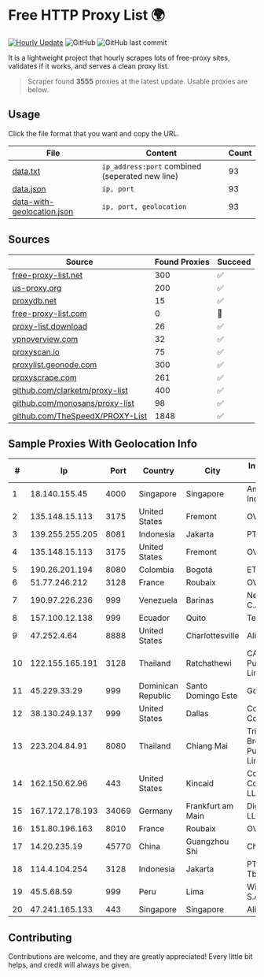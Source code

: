 
# Free HTTP Proxy List 🌍

[![Hourly Update](https://github.com/mertguvencli/http-proxy-list/actions/workflows/main.yml/badge.svg?branch=main)](https://github.com/mertguvencli/http-proxy-list/actions/workflows/main.yml)
![GitHub](https://img.shields.io/github/license/mertguvencli/http-proxy-list)
![GitHub last commit](https://img.shields.io/github/last-commit/mertguvencli/http-proxy-list)

It is a lightweight project that hourly scrapes lots of free-proxy sites, validates if it works, and serves a clean proxy list.


> Scraper found **3555** proxies at the latest update. Usable proxies are below.

## Usage

Click the file format that you want and copy the URL.


|File|Content|Count|
|----|-------|-----|
|[data.txt](https://raw.githubusercontent.com/mertguvencli/http-proxy-list/main/proxy-list/data.txt)|`ip_address:port` combined (seperated new line)|93|
|[data.json](https://raw.githubusercontent.com/mertguvencli/http-proxy-list/main/proxy-list/data.json)|`ip, port`|93|
|[data-with-geolocation.json](https://raw.githubusercontent.com/mertguvencli/http-proxy-list/main/proxy-list/data-with-geolocation.json)|`ip, port, geolocation`|93|

## Sources

|Source|Found Proxies|Succeed|
|------|-------------|-------|
|[free-proxy-list.net](https://free-proxy-list.net)|300|✅|
|[us-proxy.org](https://www.us-proxy.org)|200|✅|
|[proxydb.net](http://proxydb.net)|15|✅|
|[free-proxy-list.com](https://free-proxy-list.com/?page=&port=&type%5B%5D=http&type%5B%5D=https&up_time=0&search=Search)|0|🚫|
|[proxy-list.download](https://www.proxy-list.download/HTTP)|26|✅|
|[vpnoverview.com](https://vpnoverview.com/privacy/anonymous-browsing/free-proxy-servers)|32|✅|
|[proxyscan.io](https://www.proxyscan.io)|75|✅|
|[proxylist.geonode.com](https://proxylist.geonode.com/api/proxy-list?limit=300&page=1&sort_by=lastChecked&sort_type=desc&protocols=http,https)|300|✅|
|[proxyscrape.com](https://api.proxyscrape.com/v2/?request=displayproxies&protocol=http&timeout=10000&country=all&ssl=all&anonymity=all)|261|✅|
|[github.com/clarketm/proxy-list](https://raw.githubusercontent.com/clarketm/proxy-list/master/proxy-list-raw.txt)|400|✅|
|[github.com/monosans/proxy-list](https://raw.githubusercontent.com/monosans/proxy-list/main/proxies/http.txt)|98|✅|
|[github.com/TheSpeedX/PROXY-List](https://raw.githubusercontent.com/TheSpeedX/PROXY-List/master/http.txt)|1848|✅|


## Sample Proxies With Geolocation Info

|#|Ip|Port|Country|City|Internet Service Provider|
|-|--|----|-------|----|-------------------------|
|1|18.140.155.45|4000|Singapore|Singapore|Amazon.com, Inc.|
|2|135.148.15.113|3175|United States|Fremont|OVH US LLC|
|3|139.255.255.205|8081|Indonesia|Jakarta|PT. LINKNET|
|4|135.148.15.113|3175|United States|Fremont|OVH US LLC|
|5|190.26.201.194|8080|Colombia|Bogotá|ETB - Colombia|
|6|51.77.246.212|3128|France|Roubaix|OVH SAS|
|7|190.97.226.236|999|Venezuela|Barinas|NetLink América C.A.|
|8|157.100.12.138|999|Ecuador|Quito|Telconet S.A|
|9|47.252.4.64|8888|United States|Charlottesville|Alibaba.com LLC|
|10|122.155.165.191|3128|Thailand|Ratchathewi|CAT Telecom Public Company Limited|
|11|45.229.33.29|999|Dominican Republic|Santo Domingo Este|Gold Data C.A.|
|12|38.130.249.137|999|United States|Dallas|Cogent Communications|
|13|223.204.84.91|8080|Thailand|Chiang Mai|Triple T Broadband Public Company Limited|
|14|162.150.62.96|443|United States|Kincaid|Comcast Cable Communications, LLC|
|15|167.172.178.193|34069|Germany|Frankfurt am Main|DigitalOcean, LLC|
|16|151.80.196.163|8010|France|Roubaix|OVH SAS|
|17|14.20.235.19|45770|China|Guangzhou Shi|Chinanet|
|18|114.4.104.254|3128|Indonesia|Jakarta|PT. INDOSAT Tbk|
|19|45.5.68.59|999|Peru|Lima|Wi-net Telecom S.A.C.|
|20|47.241.165.133|443|Singapore|Singapore|Alibaba.com LLC|



## Contributing

Contributions are welcome, and they are greatly appreciated! Every
little bit helps, and credit will always be given.

